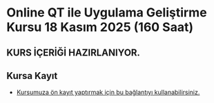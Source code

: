 # Online QT ile Uygulama Geliştirme Kursu 18 Kasım 2025 (160 Saat)



## KURS İÇERİĞİ HAZIRLANIYOR.






## Kursa Kayıt

+ [Kursumuza ön kayıt yaptırmak için bu bağlantıyı kullanabilirsiniz.](https://us06web.zoom.us/meeting/register/vQA1zUPmQNacrH_LGmNAug#/registration)

